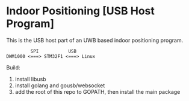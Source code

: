 # Indoor Positioning [USB Host Program]

This is the USB host part of an UWB based indoor positioning program.
~~~
         SPI           USB
DWM1000 <===> STM32F1 <===> Linux
~~~

Build:

1. install libusb
2. install golang and gousb/websocket
3. add the root of this repo to GOPATH, then install the main package

